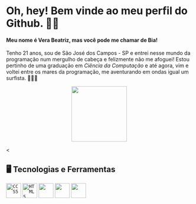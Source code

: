 # Oh, hey! Bem vinde ao meu perfil do Github. ✌🏻

#### Meu nome é **Vera Beatriz**, mas você pode me chamar de **Bia**! 
Tenho 21 anos, sou de São José dos Campos - SP e entrei nesse mundo da programação num mergulho de cabeça e felizmente não me afoguei! Estou pertinho de uma graduação em _Ciência da Computação_ e até agora, vim e voltei entre os mares da programação, me aventurando em ondas igual um surfista. 🏄🏻‍♀️ 

<p align="center">
  <img src="https://cdn.dribbble.com/users/3163039/screenshots/14754552/media/e97add2bcb049c9c41334b00e366da3a.gif" width = 150/>
</p><

<br/>


## 🖥️ Tecnologias e Ferramentas
<code><img width=40px src="https://cdn.jsdelivr.net/gh/devicons/devicon@latest/icons/css3/css3-plain-wordmark.svg" title = "CCS5" /></code>
<code><img width=40px src="https://cdn.jsdelivr.net/gh/devicons/devicon@latest/icons/html5/html5-plain-wordmark.svg" title = "HTML5" /></code>
<code><img width=40px src="https://cdn.jsdelivr.net/gh/devicons/devicon@latest/icons/css3/css3-plain-wordmark.svg" /></code>
<code><img width=40px src="https://cdn.jsdelivr.net/gh/devicons/devicon@latest/icons/css3/css3-plain-wordmark.svg" /></code>
<code><img width=40px src="https://cdn.jsdelivr.net/gh/devicons/devicon@latest/icons/css3/css3-plain-wordmark.svg" /></code>



